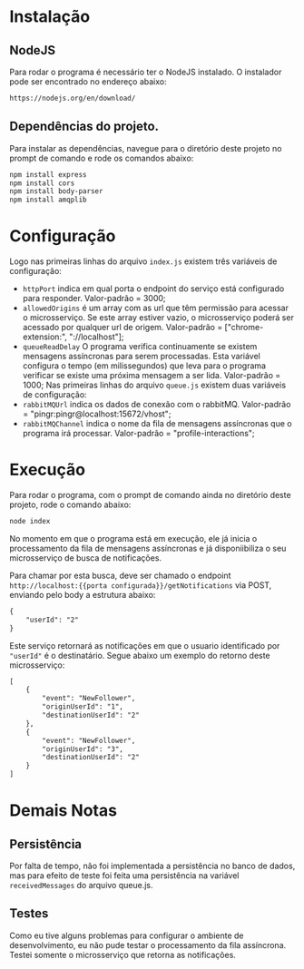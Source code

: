 # Instalação

## NodeJS
Para rodar o programa é necessário ter o NodeJS instalado. O instalador pode ser encontrado no endereço abaixo:
```txt
https://nodejs.org/en/download/
```

## Dependências do projeto.
Para instalar as dependências, navegue para o diretório deste projeto no prompt de comando e rode os comandos abaixo:
```txt
npm install express
npm install cors
npm install body-parser
npm install amqplib
```

# Configuração
Logo nas primeiras linhas do arquivo ```index.js``` existem três variáveis de configuração:
- ```httpPort``` indica em qual porta o endpoint do serviço está configurado para responder. Valor-padrão = 3000;
- ```allowedOrigins``` é um array com as url que têm permissão para acessar o microsserviço. Se este array estiver vazio, o microsserviço poderá ser acessado por qualquer url de origem. Valor-padrão = ["chrome-extension:", "://localhost"];
- ```queueReadDelay``` O programa verifica continuamente se existem mensagens assíncronas para serem processadas. Esta variável configura o tempo (em milissegundos) que leva para o programa verificar se existe uma próxima mensagem a ser lida. Valor-padrão = 1000;
Nas primeiras linhas do arquivo ```queue.js``` existem duas variáveis de configuração:
- ```rabbitMQUrl``` indica os dados de conexão com o rabbitMQ. Valor-padrão = "pingr:pingr@localhost:15672/vhost";
- ```rabbitMQChannel``` indica o nome da fila de mensagens assíncronas que o programa irá processar. Valor-padrão = "profile-interactions";

# Execução
Para rodar o programa, com o prompt de comando ainda no diretório deste projeto, rode o comando abaixo:
```txt
node index
```
No momento em que o programa está em execução, ele já inicia o processamento da fila de mensagens assíncronas e já disponiibiliza o seu microsserviço de busca de notificações.

Para chamar por esta busca, deve ser chamado o endpoint ```http://localhost:{{porta configurada}}/getNotifications``` via POST, enviando pelo body a estrutura abaixo:
```txt
{
    "userId": "2"
}
```
Este serviço retornará as notificações em que o usuario identificado por ```"userId"``` é o destinatário. Segue abaixo um exemplo do retorno deste microsserviço:
```txt
[
    {
        "event": "NewFollower",
        "originUserId": "1",
        "destinationUserId": "2"
    },
    {
        "event": "NewFollower",
        "originUserId": "3",
        "destinationUserId": "2"
    }
]
```

# Demais Notas

## Persistência
Por falta de tempo, não foi implementada a persistência no banco de dados, mas para efeito de teste foi feita uma persistência na variável ```receivedMessages``` do arquivo queue.js.

## Testes
Como eu tive alguns problemas para configurar o ambiente de desenvolvimento, eu não pude testar o processamento da fila assíncrona. Testei somente o microsserviço que retorna as notificações.
